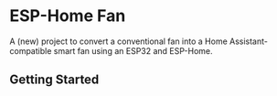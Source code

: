 # ESP-Home Fan

A (new) project to convert a conventional fan into a Home Assistant-compatible smart fan using an
ESP32 and ESP-Home.

## Getting Started


